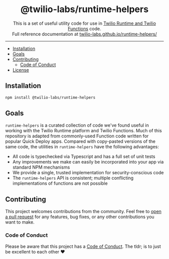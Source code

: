 <h1 align="center">@twilio-labs/runtime-helpers</h1>
<p align="center">This is a set of useful utility code for use in <a href="https://www.twilio.com/functions">Twilio Runtime and Twilio Functions</a> code.
<br>Full reference documentation at <a href="https://twilio-labs.github.io/runtime-helpers/">twilio-labs.github.io/runtime-helpers/</a></p>
<hr>

- [Installation](#installation)
- [Goals](#goals)
- [Contributing](#contributing)
  - [Code of Conduct](#code-of-conduct)
- [License](#license)

## Installation

```bash
npm install @twilio-labs/runtime-helpers
```

## Goals

`runtime-helpers` is a curated collection of code we've found useful in working
with the Twilio Runtime platform and Twilio Functions. Much of this repository
is adapted from commonly-used Function code written for popular Quick Deploy
apps. Compared with copy-pasted versions of the same code, the utilities in
`runtime-helpers` have the following advantages:

- All code is typechecked via Typescript and has a full set of unit tests
- Any improvements we make can easily be incorporated into your app via standard NPM mechanisms
- We provide a single, trusted implementation for security-conscious code
- The `runtime-helpers` API is consistent; multiple conflicting implementations of functions are not possible

## Contributing

This project welcomes contributions from the community. Feel free to <a href="https://github.com/twilio-labs/runtime-helpers/pulls">open a pull request</a> for any features, bug fixes, or any other contributions you want to make.

### Code of Conduct

Please be aware that this project has a [Code of Conduct](https://github.com/twilio-labs/runtime-helpers/blob/main/CODE_OF_CONDUCT.md). The tldr; is to just be excellent to each other ❤️
